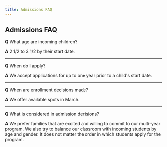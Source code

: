 ```yaml
---
title: Admissions FAQ
---
```


Admissions FAQ
--------------

**Q** What age are incoming children?

**A** 2 1/2 to 3 1/2 by their start date.

------------------------------------------------------------------------

**Q** When do I apply?

**A** We accept applications for up to one year prior to a child's start date.

------------------------------------------------------------------------

**Q** When are enrollment decisions made?

**A** We offer available spots in March.

------------------------------------------------------------------------

**Q** What is considered in admission decisions?

**A** We prefer families that are excited and willing to commit to our multi-year program. We also try to balance our classroom with incoming students by age and gender. It does not matter the order in which students apply for the program.
